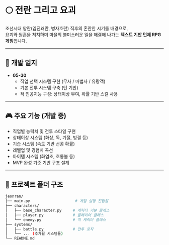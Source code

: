 # 🌕 전란 그리고 요괴

조선시대 양란(임진왜란, 병자호란) 직후의 혼란한 시기를 배경으로,  
요괴와 원혼을 처치하며 마을의 불미스러운 일을 해결해 나가는 **텍스트 기반 턴제 RPG 게임**입니다.

---

## 📅 개발 일지

- **05-30**
  - 직업 선택 시스템 구현 (무사 / 마법사 / 유랑객)
  - 기본 전투 시스템 구축 (턴 기반)
  - 적 인공지능 구성: 상태이상 부여, 확률 기반 스킬 사용

---

## 🎮 주요 기능 (개발 중)

- 직업별 능력치 및 전투 스타일 구현
- 상태이상 시스템 (화상, 독, 기절, 빙결 등)
- 기습 시스템 (속도 기반 선공 확률)
- 레벨업 및 경험치 곡선
- 아이템 시스템 (화염초, 호롱불 등)
- MVP 완성 기준 기반 구조 설계

---

## 🧱 프로젝트 폴더 구조

```bash
jeonran/
├── main.py                    # 게임 실행 진입점
├── characters/
│   ├── base_character.py     # 캐릭터 기본 클래스
│   ├── player.py             # 플레이어 클래스
│   └── enemy.py              # 적 캐릭터 클래스
├── systems/
│   ├── battle.py             # 전투 로직
│   └── ... (추가될 시스템들)
└── README.md
